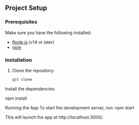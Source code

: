 ## Project Setup

### Prerequisites

Make sure you have the following installed:

- [Node.js](https://nodejs.org/) (v14 or later)
- [npm](https://www.npmjs.com/)

### Installation

1. Clone the repository:
   ```bash
   git clone 

Install the dependencies:

npm install

Running the App
To start the development server, run:
npm start

This will launch the app at http://localhost:3000/.
